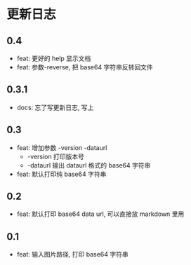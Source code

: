 # 更新日志

## 0.4

- feat: 更好的 help 显示文档
- feat: 参数-reverse, 把 base64 字符串反转回文件

## 0.3.1

- docs: 忘了写更新日志, 写上

## 0.3

- feat: 增加参数 -version -dataurl
  - -version 打印版本号
  - -dataurl 输出 dataurl 格式的 base64 字符串
- feat: 默认打印纯 base64 字符串

## 0.2

- feat: 默认打印 base64 data url, 可以直接放 markdown 里用

## 0.1

- feat: 输入图片路径, 打印 base64 字符串
